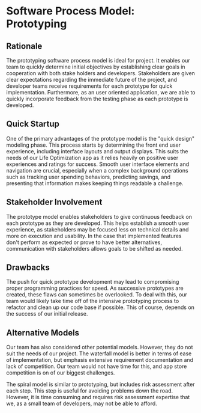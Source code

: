 # Software Process Model: Prototyping

## Rationale

The prototyping software process model is ideal for project. It enables our team to quickly determine initial objectives by establishing clear goals in cooperation with both stake holders and developers. Stakeholders are given clear expectations regarding the immediate future of the project, and developer teams receive requirements for each prototype for quick implementation. Furthermore, as an user oriented application, we are able to quickly incorporate feedback from the testing phase as each prototype is developed.

## Quick Startup
One of the primary advantages of the prototype model is the "quick design" modeling phase. This process starts by determining the front end user experience, including interface layouts and output displays. This suits the needs of our Life Optimization app as it relies heavily on positive user experiences and ratings for success. Smooth user interface elements and navigation are crucial, especially when a complex background operations such as tracking user spending behaviors, predicting savings, and presenting that information makes keeping things readable a challenge.

## Stakeholder Involvement
The prototype model enables stakeholders to give continuous feedback on each prototype as they are developed. This helps establish a smooth user experience, as stakeholders may be focused less on technical details and more on execution and usability. In the case that implemented features don't perform as expected or prove to have better alternatives, communication with stakeholders allows goals to be shifted as needed.

## Drawbacks
The push for quick prototype development may lead to compromising proper programming practices for speed. As successive prototypes are created, these flaws can sometimes be overlooked. To deal with this, our team would likely take time off of the intensive prototyping process to refactor and clean up our code base if possible. This of course, depends on the success of our initial release.

## Alternative Models
Our team has also considered other potential models. However, they do not suit the needs of our project. The waterfall model is better in terms of ease of implementation, but emphasis extensive requirement documentation and lack of competition. Our team would not have time for this, and app store competition is on of our biggest challenges.

The spiral model is similar to prototyping, but includes risk assessment after each step. This step is useful for avoiding problems down the road. However, it is time consuming and requires risk assessment expertise that we, as a small team of developers, may not be able to afford.
